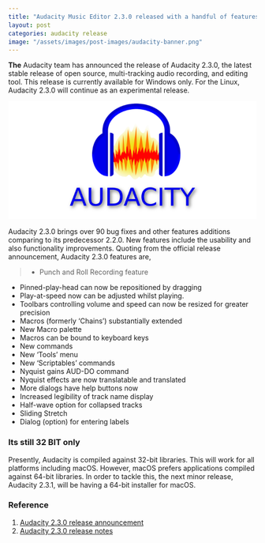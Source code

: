 ```yaml
---
title: "Audacity Music Editor 2.3.0 released with a handful of features"
layout: post
categories: audacity release
image: "/assets/images/post-images/audacity-banner.png"
---
```


**The** Audacity team has announced the release of Audacity 2.3.0, the latest stable release of open source, multi-tracking audio recording, and editing tool. This release is currently available for Windows only. For the Linux, Audacity 2.3.0 will continue as an experimental release.

![Audacity Generic Banner](/assets/images/post-images/audacity-banner.png)

Audacity 2.3.0 brings over 90 bug fixes and other features additions comparing to its predecessor 2.2.0. New features include the usability and also functionality improvements. Quoting from the official release announcement, Audacity 2.3.0 features are,
> - Punch and Roll Recording feature
- Pinned-play-head can now be repositioned by dragging
- Play-at-speed now can be adjusted whilst playing.
- Toolbars controlling volume and speed can now be resized for greater precision
- Macros (formerly ‘Chains’) substantially extended
- New Macro palette
- Macros can be bound to keyboard keys
- New commands
- New ‘Tools’ menu
- New ‘Scriptables’ commands
- Nyquist gains AUD-DO command
- Nyquist effects are now translatable and translated
- More dialogs have help buttons now
- Increased legibility of track name display
- Half-wave option for collapsed tracks
- Sliding Stretch
- Dialog (option) for entering labels

### Its still 32 BIT only
Presently, Audacity is compiled against 32-bit libraries. This will work for all platforms including macOS. However, macOS prefers applications compiled against 64-bit libraries. In order to tackle this, the next minor release, Audacity 2.3.1, will be having a 64-bit installer for macOS.

### Reference
1. [Audacity 2.3.0 release announcement](https://www.audacityteam.org/audacity-2-3-0-released/)
2. [Audacity 2.3.0 release notes](https://wiki.audacityteam.org/wiki/Release_Notes_2.3.0)
